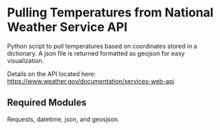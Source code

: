 # Pulling Temperatures from National Weather Service API

Python script to pull temperatures based on coordinates stored in a dictionary. A json file is returned formatted as geojson for easy visualization.

Details on the API located here:
https://www.weather.gov/documentation/services-web-api

## Required Modules

Requests, datetime, json, and geosjson.
